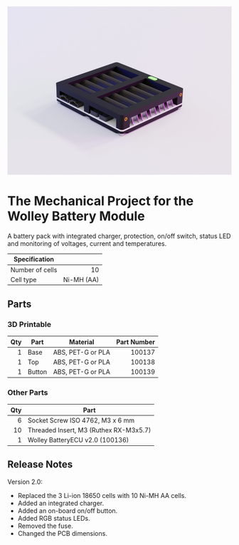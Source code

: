 
![Wolley Battery](wolley_battery.jpg)

The Mechanical Project for the Wolley Battery Module
====================================================

A battery pack with integrated charger, protection, on/off switch, status LED
and monitoring of voltages, current and temperatures.

| Specification   |            |
| --------------- | ----------:|
| Number of cells |         10 |
| Cell type       | Ni-MH (AA) |

Parts
-----

### 3D Printable

| Qty | Part   | Material          | Part Number |
| ---:| ------ | ----------------- | -----------:|
|   1 | Base   | ABS, PET-G or PLA |      100137 |
|   1 | Top    | ABS, PET-G or PLA |      100138 |
|   1 | Button | ABS, PET-G or PLA |      100139 |

### Other Parts

| Qty | Part                                                         |
| ---:| ------------------------------------------------------------ |
|   6 | Socket Screw ISO 4762, M3 x 6 mm                             |
|  10 | Threaded Insert, M3 (Ruthex RX-M3x5.7)                       |
|   1 | Wolley BatteryECU v2.0 (100136)                              |

Release Notes
-------------

Version 2.0:
- Replaced the 3 Li-ion 18650 cells with 10 Ni-MH AA cells.
- Added an integrated charger.
- Added an on-board on/off button.
- Added RGB status LEDs.
- Removed the fuse.
- Changed the PCB dimensions.
